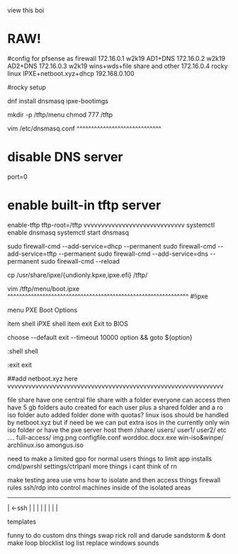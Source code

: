 view this boi 
# RAW!





#config for pfsense as firewall 172.16.0.1
		w2k19 AD1+DNS 172.16.0.2
  		w2k19 AD2+DNS 172.16.0.3
    		w2k19 wins+wds+file share and other 172.16.0.4
		rocky linux IPXE+netboot.xyz+dhcp 192.168.0.100


#rocky setup

dnf install dnsmasq ipxe-bootimgs 

mkdir -p /tftp/menu
chmod 777 /tftp


vim /etc/dnsmasq.conf
^^^^^^^^^^^^^^^^^^^^^^^^^^^^^
# disable DNS server
port=0

# enable built-in tftp server
enable-tftp
tftp-root=/tftp
vvvvvvvvvvvvvvvvvvvvvvvvvvvvv
systemctl enable dnsmasq
systemctl start dnsmasq


sudo firewall-cmd --add-service=dhcp --permanent
sudo firewall-cmd --add-service=tftp --permanent
sudo firewall-cmd --add-service=dns --permanent
sudo firewall-cmd --reload


cp /usr/share/ipxe/{undionly.kpxe,ipxe.efi} /tftp/

vim /tftp/menu/boot.ipxe
^^^^^^^^^^^^^^^^^^^^^^^^^^^^^^^^^^^^^^^^^^^^^^^^^^^^^^^^^^^^^^
#!ipxe

menu PXE Boot Options

item shell iPXE shell
item exit  Exit to BIOS

choose --default exit --timeout 10000 option && goto ${option}

:shell
shell

:exit
exit

##add netboot.xyz here
vvvvvvvvvvvvvvvvvvvvvvvvvvvvvvvvvvvvvvvvvvvvvvvvvvvvvvvvvvvvvv

file share have one central file share with a folder everyone can access then have 5 gb folders auto created for each user plus a shared folder and a ro iso folder
auto added folder done with quotas?
linux isos should be handled by netboot.xyz but if need be we can put extra isos in the currently only win iso folder or have the pxe server host them
	/share/
 		users/
   			user1/
      			user2/
	 		etc ....
	 	full-access/
   				img.png
       				configfile.conf
	   			worddoc.docx.exe
       		win-iso&winpe/
	 			archlinux.iso
    				amongus.iso
	
need to make a limited gpo for normal users things to limit
app installs
cmd/pwrshl
settings/ctrlpanl
more things i cant think of rn


make testing area 
use vms
how to isolate and then access things
	firewall rules
 	ssh/rdp into control machines inside of the isolated areas

--------------------------------------
|		<-ssh
|
|
|
|
|
|
|
|










  
templates



funny to do
custom dns things
	swap rick roll and darude sandstorm & dont make loop
 	blocklist
  	log list
replace windows sounds


